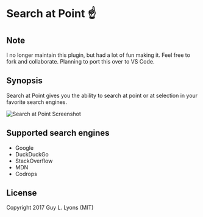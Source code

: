# Search at Point ☝️️

## Note
I no longer maintain this plugin, but had a lot of fun making it. Feel free to fork and collaborate. Planning to port this over to VS Code.

## Synopsis

Search at Point gives you the ability to search at point or at selection in
your favorite search engines.

![Search at Point Screenshot](https://raw.githubusercontent.com/guylyons/search-at-point/master/assets/screen.gif)

## Supported search engines

- Google
- DuckDuckGo
- StackOverflow
- MDN
- Codrops

## License

Copyright 2017 Guy L. Lyons (MIT)
